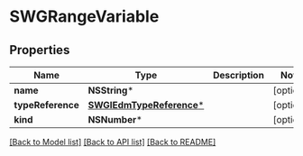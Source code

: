 # SWGRangeVariable

## Properties
Name | Type | Description | Notes
------------ | ------------- | ------------- | -------------
**name** | **NSString*** |  | [optional] 
**typeReference** | [**SWGIEdmTypeReference***](SWGIEdmTypeReference.md) |  | [optional] 
**kind** | **NSNumber*** |  | [optional] 

[[Back to Model list]](../README.md#documentation-for-models) [[Back to API list]](../README.md#documentation-for-api-endpoints) [[Back to README]](../README.md)


